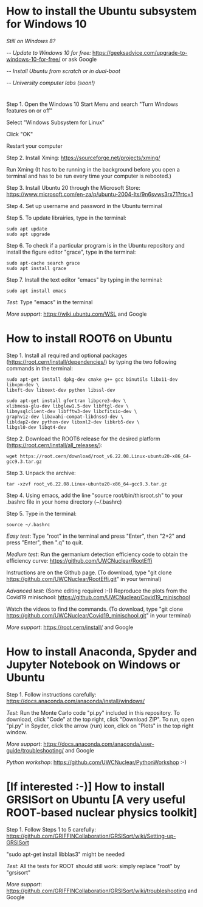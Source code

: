 # How to install the Ubuntu subsystem for Windows	10

*Still on Windows 8?*

*-- Update to Windows 10 for free:* https://geeksadvice.com/upgrade-to-windows-10-for-free/ or ask Google

*-- Install Ubuntu from scratch or in dual-boot*

*-- University computer labs (soon!)*

#

Step 1.	Open the Windows 10 Start Menu and search "Turn Windows features on or off"

Select "Windows Subsystem for Linux"
 
Click "OK"
  
Restart your computer

Step 2.	Install Xming: https://sourceforge.net/projects/xming/

Run Xming (It has to be running in the background before you open a terminal and has to be run every time your computer is rebooted.)

Step 3.	Install Ubuntu 20 through the Microsoft Store: https://www.microsoft.com/en-za/p/ubuntu-2004-lts/9n6svws3rx71?rtc=1

Step 4.	Set up username and password in the Ubuntu terminal

Step 5.	To update librairies, type in the terminal:

    sudo apt update
    sudo apt upgrade

Step 6.	To check if a particular program is in the Ubuntu repository and install the figure editor "grace", type in the terminal:

    sudo apt-cache search grace
    sudo apt install grace

Step 7.	Install the text editor "emacs" by typing in the terminal:

    sudo apt install emacs

*Test*: Type "emacs" in the terminal

*More support*:	https://wiki.ubuntu.com/WSL and Google


# How to install ROOT6 on Ubuntu	
Step 1.	Install all required and optional packages (https://root.cern/install/dependencies/) by typing the two following commands in the terminal:

    sudo apt-get install dpkg-dev cmake g++ gcc binutils libx11-dev libxpm-dev \
    libxft-dev libxext-dev python libssl-dev
    
    sudo apt-get install gfortran libpcre3-dev \
    xlibmesa-glu-dev libglew1.5-dev libftgl-dev \
    libmysqlclient-dev libfftw3-dev libcfitsio-dev \
    graphviz-dev libavahi-compat-libdnssd-dev \
    libldap2-dev python-dev libxml2-dev libkrb5-dev \
    libgsl0-dev libqt4-dev

Step 2.	Download the ROOT6 release for the desired platform (https://root.cern/install/all_releases/):

    wget https://root.cern/download/root_v6.22.08.Linux-ubuntu20-x86_64-gcc9.3.tar.gz

Step 3.	Unpack the archive:

    tar -xzvf root_v6.22.08.Linux-ubuntu20-x86_64-gcc9.3.tar.gz
    
Step 4.	Using emacs, add the line "source root/bin/thisroot.sh" to your .bashrc file in your home directory (~/.bashrc)

Step 5.	Type in the terminal:

    source ~/.bashrc

*Easy test*: Type "root" in the terminal and press "Enter", then "2+2" and press "Enter", then ".q" to quit.

*Medium test*: Run the germanium detection efficiency code to obtain the efficiency curve: https://github.com/UWCNuclear/RootEffi

Instructions are on the Github page. (To download, type "git clone https://github.com/UWCNuclear/RootEffi.git" in your terminal)

*Advanced test*: (Some editing required :-)) Reproduce the plots from the Covid19 minischool: https://github.com/UWCNuclear/Covid19_minischool

Watch the videos to find the commands. (To download, type "git clone https://github.com/UWCNuclear/Covid19_minischool.git" in your terminal)

*More support*:	https://root.cern/install/  and Google


# How to install Anaconda, Spyder and Jupyter Notebook on Windows or Ubuntu
Step 1.	Follow instructions carefully: https://docs.anaconda.com/anaconda/install/windows/

*Test*: Run the Monte Carlo code "pi.py" included in this repository. To download, click "Code" at the top right, click "Download ZIP". To run, open "pi.py" in Spyder, click the arrow (run) icon, click on "Plots" in the top right window.

*More support*:	https://docs.anaconda.com/anaconda/user-guide/troubleshooting/  and Google

*Python workshop*:	https://github.com/UWCNuclear/PythonWorkshop :-)


# [If interested :-)] How to install GRSISort on Ubuntu	[A very useful ROOT-based nuclear physics toolkit]
Step 1.	Follow Steps 1 to 5 carefully: https://github.com/GRIFFINCollaboration/GRSISort/wiki/Setting-up-GRSISort

"sudo apt-get install libblas3"	might be needed

*Test*: All the tests for ROOT should still work: simply replace "root" by "grsisort"

*More support*: https://github.com/GRIFFINCollaboration/GRSISort/wiki/troubleshooting  and Google
